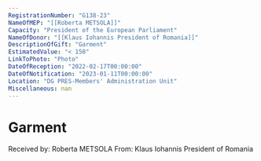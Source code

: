 ```yaml
---
RegistrationNumber: "G138-23"
NameOfMEP: "[[Roberta METSOLA]]"
Capacity: "President of the European Parliament"
NameOfDonor: "[[Klaus Iohannis President of Romania]]"
DescriptionOfGift: "Garment"
EstimatedValue: "< 150"
LinkToPhoto: "Photo"
DateOfReception: "2022-02-17T00:00:00"
DateOfNotification: "2023-01-11T00:00:00"
Location: "DG PRES-Members' Administration Unit"
Miscellaneous: nan
---
```


# Garment

Received by: Roberta METSOLA
From: Klaus Iohannis President of Romania
